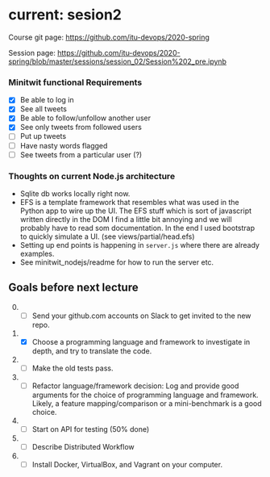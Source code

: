# current: sesion2

Course git page: https://github.com/itu-devops/2020-spring

Session page: https://github.com/itu-devops/2020-spring/blob/master/sessions/session_02/Session%202_pre.ipynb

### Minitwit functional Requirements
- [x] Be able to log in
- [x] See all tweets
- [x] Be able to follow/unfollow another user
- [x] See only tweets from followed users
- [ ] Put up tweets
- [ ] Have nasty words flagged
- [ ] See tweets from a particular user (?)

### Thoughts on current Node.js architecture
- Sqlite db works locally right now.
- EFS is a template framework that resembles what was used in the Python app to wire up the UI. 
	The EFS stuff which is sort of javascript written directly in the DOM I find a little bit annoying and we 
	will probably have to read som documentation. In the end I used bootstrap to quickly simulate a UI. 
	(see views/partial/head.efs)
- Setting up end points is happening in `server.js` where there are already examples.
- See minitwit_nodejs/readme for how to run the server etc.

## Goals before next lecture
0) - [ ] Send your github.com accounts on Slack to get invited to the new repo.
1) - [x] Choose a programming language and framework to investigate in depth, and try to translate the code.
2) - [ ] Make the old tests pass.
3) - [ ] Refactor language/framework decision: Log and provide good arguments for the choice of programming 
        language and framework. Likely, a feature mapping/comparison or a mini-benchmark is a good choice.
4) - [ ] Start on API for testing (50% done)
5) - [ ] Describe Distributed Workflow
6) - [ ] Install Docker, VirtualBox, and Vagrant on your computer.
